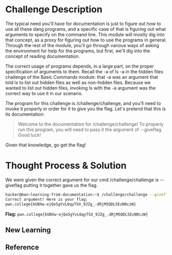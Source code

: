 # Challenge Description
The typical need you'll have for documentation is just to figure out how to use all these dang programs, and a specific case of that is figuring out what arguments to specify on the command line. This module will mostly dig into that concept, as a proxy for figuring out how to use the programs in general. Through the rest of the module, you'll go through various ways of asking the environment for help for the programs, but first, we'll dig into the concept of reading documentation.

The correct usage of programs depends, in a large part, on the proper specification of arguments to them. Recall the -a of ls -a in the hidden files challenge of the Basic Commands module: that -a was an argument that told ls to list out hidden files as well as non-hidden files. Because we wanted to list out hidden files, invoking ls with the -a argument was the correct way to use it in our scenario.

The program for this challenge is /challenge/challenge, and you'll need to invoke it properly in order for it to give you the flag. Let's pretend that this is its documentation:

> Welcome to the documentation for /challenge/challenge! To properly run this program, you will need to pass it the argument of --giveflag. Good luck!

Given that knowledge, go get the flag!
# Thought Process & Solution
We were given the correct argument for our cmd /challenge/challenge is -- giveflag putting it together gave us the flag.
```bash
hacker@man~learning-from-documentation:~$ /challenge/challenge --giveflag
Correct argument! Here is your flag:
pwn.college{kUBXw-ejQo5gYvL6qyTSX_9JZg_.dRjM5QDL5EzN0czW}
```
**Flag:** `pwn.college{kUBXw-ejQo5gYvL6qyTSX_9JZg_.dRjM5QDL5EzN0czW}`
## New Learning
## Reference
